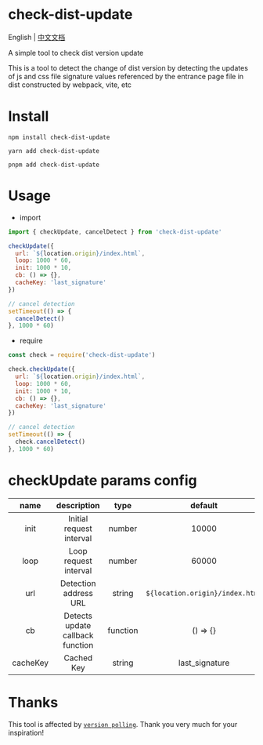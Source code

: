 # check-dist-update

English | [中文文档](./README-zh_CH.md)

A simple tool to check dist version update

This is a tool to detect the change of dist version by detecting the updates of js and css file signature values referenced by the entrance page file in dist constructed by webpack, vite, etc

# Install

```shell
npm install check-dist-update
```

```shell
yarn add check-dist-update
```

```shell
pnpm add check-dist-update
```

# Usage

- import

```javascript
import { checkUpdate, cancelDetect } from 'check-dist-update'

checkUpdate({
  url: `${location.origin}/index.html`,
  loop: 1000 * 60,
  init: 1000 * 10,
  cb: () => {},
  cacheKey: 'last_signature'
})

// cancel detection
setTimeout(() => {
  cancelDetect()
}, 1000 * 60)
```

- require

```javascript
const check = require('check-dist-update')

check.checkUpdate({
  url: `${location.origin}/index.html`,
  loop: 1000 * 60,
  init: 1000 * 10,
  cb: () => {},
  cacheKey: 'last_signature'
})

// cancel detection
setTimeout(() => {
  check.cancelDetect()
}, 1000 * 60)
```

# checkUpdate params config

|   name   |           description            |   type   |             default             |
| :------: | :------------------------------: | :------: | :-----------------------------: |
|   init   |     Initial request interval     |  number  |              10000              |
|   loop   |      Loop request interval       |  number  |              60000              |
|   url    |      Detection address URL       |  string  | `${location.origin}/index.html` |
|    cb    | Detects update callback function | function |            () => {}             |
| cacheKey |            Cached Key            |  string  |         last_signature          |

# Thanks
This tool is affected by [`version polling`](https://www.npmjs.com/package/version-polling). Thank you very much for your inspiration!

